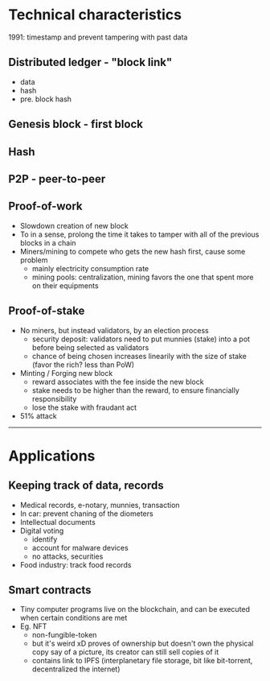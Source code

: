 # Technical characteristics
1991: timestamp and prevent tampering with past data

## Distributed ledger - "block link"
- data
- hash
- pre. block hash
## Genesis block - first block
## Hash
## P2P - peer-to-peer

## Proof-of-work
- Slowdown creation of new block
- To in a sense, prolong the time it takes to tamper with all of the previous blocks in a chain
- Miners/mining to compete who gets the new hash first, cause some problem
	- mainly electricity consumption rate
	- mining pools: centralization, mining favors the one that spent more on their equipments
## Proof-of-stake
- No miners, but instead validators, by an election process
	- security deposit: validators need to put munnies (stake) into a pot before being selected as validators
	- chance of being chosen increases linearily with the size of stake (favor the rich? less than PoW)
- Minting / Forging new block
	- reward associates with the fee inside the new block
	- stake needs to be higher than the reward, to ensure financially responsibility
	- lose the stake with fraudant act
- 51% attack

---
# Applications

## Keeping track of data, records
- Medical records, e-notary, munnies, transaction
- In car: prevent chaning of the diometers
- Intellectual documents
- Digital voting
	- identify
	- account for malware devices
	- no attacks, securities
- Food industry: track food records

## Smart contracts
- Tiny computer programs live on the blockchain, and can be executed when certain conditions are met
- Eg. NFT
	- non-fungible-token
	- but it's weird xD proves of ownership but doesn't own the physical copy say of a picture, its creator can still sell copies of it
	- contains link to IPFS (interplanetary file storage, bit like bit-torrent, decentralized the internet)
